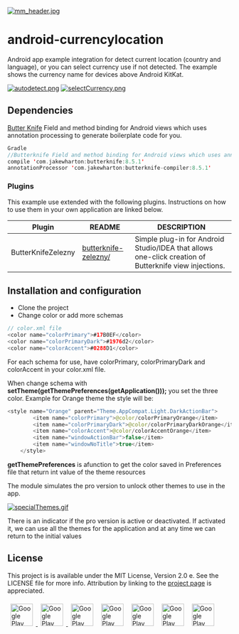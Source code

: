[![mm_header.jpg](https://s16.postimg.org/674mqlohx/mm_header.jpg)](https://postimg.org/image/dzvaikugx/)

# android-currencylocation

Android app example integration for detect current location (country and language), or you can select currency use if not detected.  The example shows the currency name for devices above Android KitKat.

[![autodetect.png](https://s25.postimg.org/7u5d3rbb3/autodetect.png)](https://postimg.org/image/4natk4quz/) [![selectCurrency.png](https://s25.postimg.org/9agvlwe7z/select_Currency.png)](https://postimg.org/image/4okrdjsor/)
## Dependencies
[Butter Knife](http://jakewharton.github.io/butterknife/) Field and method binding for Android views which uses annotation processing to generate boilerplate code for you.
```swift
Gradle
//Butterknife Field and method binding for Android views which uses annotation processing to generate boilerplate code for you. (Not necessary)
compile 'com.jakewharton:butterknife:8.5.1'
annotationProcessor 'com.jakewharton:butterknife-compiler:8.5.1'

```

### Plugins
This example use extended with the following plugins. Instructions on how to use them in your own application are linked below.
 
| Plugin | README | DESCRIPTION
| ------ | ------ | ------ |
| ButterKnifeZelezny |[butterknife-zelezny/]( https://github.com/avast/android-butterknife-zelezny/)  | Simple plug-in for Android Studio/IDEA that allows one-click creation of Butterknife view injections.


## Installation and configuration
- Clone the project
- Change color or add more schemas  
```swift
// color.xml file
<color name="colorPrimary">#17B0EF</color>
<color name="colorPrimaryDark">#1976d2</color>
<color name="colorAccent">#0288D1</color>
```
For each schema for use, have colorPrimary, colorPrimaryDark and colorAccent in your color.xml file.

When change schema  with  **setTheme(getThemePreferences(getApplication()));**  you set the three color. Example for Orange theme the style will be:
```swift
<style name="Orange" parent="Theme.AppCompat.Light.DarkActionBar">
        <item name="colorPrimary">@color/colorPrimaryOrange</item>
        <item name="colorPrimaryDark">@color/colorPrimaryDarkOrange</item>
        <item name="colorAccent">@color/colorAccentOrange</item>
        <item name="windowActionBar">false</item>
        <item name="windowNoTitle">true</item>
    </style>
```
**getThemePreferences** is afunction to get the color saved in Preferences file that return int value of the theme resources

The module simulates the pro version to unlock other themes to use in the app.

[![specialThemes.gif](https://s25.postimg.org/ut1kfrdvj/special_Themes.gif)](https://postimg.org/image/q75g7escb/)

There is an indicator if the pro version is active or deactivated. If activated it, we can use all the themes for the application and at any time we can return to the initial values

## License

This project is is available under the MIT License, Version 2.0 e. See the LICENSE file for more info. Attribution by linking to the [project page](https://github.com/RomeRock/ios-calculator) is appreciated.


<div>
<a href="http://romerock.com"> <img style="max-width: 100%; margin:7" src="https://avatars3.githubusercontent.com/u/23345883?v=3&s=200=true" alt="Google Play" height="50px" /> </a>
<a href="https://www.facebook.com/romerockapps/?ref=page_internal"> <img style="max-width: 100%; margin:7" src="https://s18.postimg.org/6sjokzpd5/facebook_icon.png=true" alt="Google Play" height="50px" /> </a>
<a href="https://twitter.com/romerock_apps"> <img style="max-width: 100%; margin:7" src="https://s18.postimg.org/w2eg82w4p/twitter_icon.png=true" alt="Google Play" height="50px" /></a>
<a href="https://play.google.com/store/apps/dev?id=5841338539930209563"> <img style="max-width: 100%; margin:7" src="https://s18.postimg.org/n29unw015/android_icon.png=true" alt="Google Play" height="50px" /></a>
<a href="https://itunes.apple.com/us/developer/rome-rock-llc/id1190244007"> <img style="max-width: 100%; margin:7" src="https://s18.postimg.org/leap98m5l/ios_icon.png=true" alt="Google Play" height="50px" /></a>
<a href="https://github.com/RomeRock"> <img style="max-width: 100%; margin:7" src="https://s18.postimg.org/wpdcxlt0p/github_icon.png=true" alt="Google Play" height="50px" /></a>
<a href="https://www.youtube.com/channel/UCcSLNuTYC7qJhOKQ4CpseRA"> <img style="max-width: 100%; margin:7" src="https://s18.postimg.org/w4ybuwzs9/youtube_icon.png=true" alt="Google Play" height="50px" /></a>
</div>

